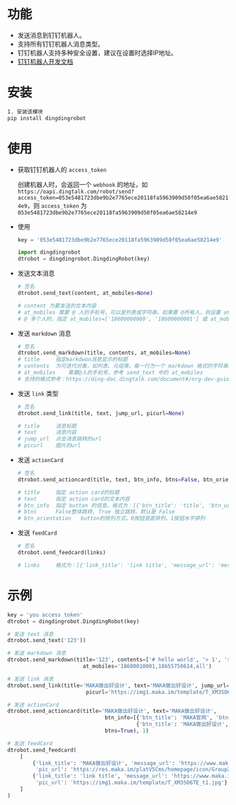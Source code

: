 # 功能

- 发送消息到钉钉机器人。
- 支持所有钉钉机器人消息类型。
- 钉钉机器人支持多种安全设置，建议在设置时选择IP地址。
- [钉钉机器人开发文档](https://ding-doc.dingtalk.com/document#/org-dev-guide/qf2nxq)

# 安装

```bash
1. 安装该模块
pip install dingdingrobot
```

# 使用

- 获取钉钉机器人的 `access_token`

  创建机器人时，会返回一个 `webhook` 的地址，如 `https://oapi.dingtalk.com/robot/send?access_token=053e5481723dbe9b2e7765ece20118fa5963909d50f05ea6ae58214e9`，则 `access_token` 为 `053e5481723dbe9b2e7765ece20118fa5963909d50f05ea6ae58214e9`

* 使用

  ```python
  key = '053e5481723dbe9b2e7765ece20118fa5963909d50f05ea6ae58214e9'

  import dingdingrobot
  dtrobot = dingdingrobot.DingdingRobot(key)
  ```

* 发送文本消息

  ```python
  # 签名
  dtrobot.send_text(content, at_mobiles=None)

  # content 为要发送的文本内容
  # at_mobiles 需要 @ 人的手机号，可以是列表或字符串。如果要 @所有人，则设置 at_mobiles='all'。
  # @ 多个人时，指定 at_mobiles=['18600000000', '18600000001'] 或 at_mobiles='18600000000,18600000001'
  ```

* 发送 `markdown` 消息

  ```python
  # 签名
  dtrobot.send_markdown(title, contents, at_mobiles=None)
  # title     指定markdwon消息显示的标题
  # contents  为可迭代对象，如列表、元组等。每一行为一个 markdown 格式的字符串。
  # at_mobiles    需要@人的手机号，参考 send_text 中的 at_mobiles
  # 支持的格式参考：https://ding-doc.dingtalk.com/document#/org-dev-guide/qf2nxq/9e91d73c
  ```

* 发送 `link` 类型

  ```python
  # 签名
  dtrobot.send_link(title, text, jump_url, picurl=None)

  # title     消息标题
  # text      消息内容
  # jump_url  点击消息跳转的url
  # picurl    图片的url
  ```

* 发送 `actionCard` 

  ```python
  # 签名
  dtrobot.send_actioncard(title, text, btn_info, btns=False, btn_orientation=0)

  # title     指定 action card的标题
  # text      指定 action card的文本内容
  # btn_info  指定 button 的信息。格式为：[{'btn_title': 'title', 'btn_url': 'button url'}]
  # btns      False整体跳转, True 独立跳转。默认是 False
  # btn_orientation   button的排列方式。0按钮竖直排列，1按钮水平排列
  ```

* 发送 `feedCard`
    
  ```python
  # 签名
  dtrobot.send_feedcard(links)
  
  # links     格式为：[{'link_title': 'link title', 'message_url': 'message url', 'pic_url': 'pictur url'}]
  ```
  

# 示例
```python
key = 'you access token'
dtrobot = dingdingrobot.DingdingRobot(key)

# 发送 text 消息
dtrobot.send_text('123'))

# 发送 markdown 消息
dtrobot.send_markdown(title='123', contents=['# hello world', '> 1', '> 2', '> 3', '4'],
                        at_mobiles='18600010001,18655750614,all')

# 发送 link 消息
dtrobot.send_link(title='MAKA做出好设计', text='MAKA做出好设计', jump_url='https://www.maka.im',
                         picurl='https://img1.maka.im/template/T_XM3SO6TE_t1.jpg'))

# 发送 actionCard
dtrobot.send_actioncard(title='MAKA做出好设计', text='MAKA做出好设计',
                               btn_info=[{'btn_title': 'MAKA官网', 'btn_url': 'https://www.maka.im'},
                                         {'btn_title': 'MAKA做出好设计', 'btn_url': 'https://maka.im'}],
                               btns=True), 1)

# 发送 feedCard
dtrobot.send_feedcard(
    [
        {'link_title': 'MAKA做出好设计', 'message_url': 'https://www.maka.im',
         'pic_url': 'https://res.maka.im/platV5Cms/homepage/icon/Group22%402x.png?x-oss-process=image/format,webp'},
        {'link_title': 'link title', 'message_url': 'https://www.maka.im/muban',
         'pic_url': 'https://img1.maka.im/template/T_XM3SO6TE_t1.jpg'}
    ]
)
```
